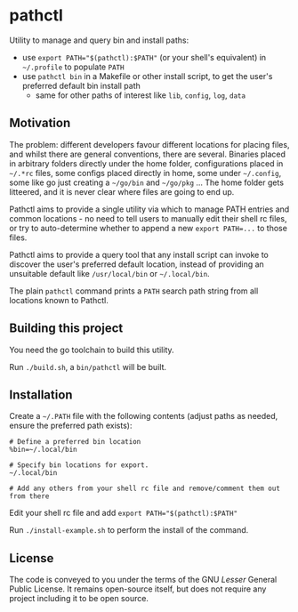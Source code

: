 # pathctl

Utility to manage and query bin and install paths:

* use `export PATH="$(pathctl):$PATH"` (or your shell's equivalent) in `~/.profile` to populate `PATH`
* use `pathctl bin` in a Makefile or other install script, to get the user's preferred default bin install path
    * same for other paths of interest like `lib`, `config`, `log`, `data`

## Motivation

The problem: different developers favour different locations for placing files, and whilst there are general conventions, there are several. Binaries placed in arbitrary folders directly under the home folder, configurations placed in `~/.*rc` files, some configs placed directly in home, some under `~/.config`, some like go just creating a `~/go/bin` and `~/go/pkg` ... The home folder gets litteered, and it is never clear where files are going to end up.

Pathctl aims to provide a single utility via which to manage PATH entries and common locations - no need to tell users to manually edit their shell rc files, or try to auto-determine whether to append a new `export PATH=...` to those files.

Pathctl aims to provide a query tool that any install script can invoke to discover the user's preferred default location, instead of providing an unsuitable default like `/usr/local/bin` or `~/.local/bin`.

The plain `pathctl` command prints a `PATH` search path string from all locations known to Pathctl.

## Building this project

You need the go toolchain to build this utility.

Run `./build.sh`, a `bin/pathctl` will be built.

## Installation

Create a `~/.PATH` file with the following contents (adjust paths as needed, ensure the preferred path exists):

```
# Define a preferred bin location
%bin=~/.local/bin

# Specify bin locations for export.
~/.local/bin

# Add any others from your shell rc file and remove/comment them out from there
```

Edit your shell rc file and add `export PATH="$(pathctl):$PATH"`

Run `./install-example.sh` to perform the install of the command.

## License

The code is conveyed to you under the terms of the GNU _Lesser_ General Public License. It remains open-source itself, but does not require any project including it to be open source.

